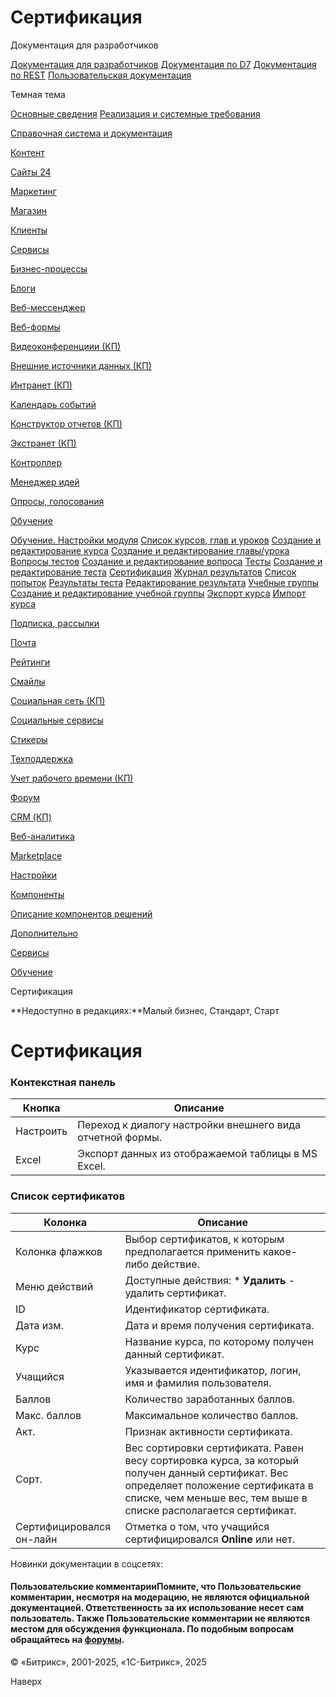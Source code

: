 # Сертификация

Документация для разработчиков

[Документация для разработчиков](https://dev.1c-bitrix.ru/api_help/)
[Документация по D7](https://dev.1c-bitrix.ru/api_d7/)
[Документация по REST](https://dev.1c-bitrix.ru/rest_help/)
[Пользовательская документация](https://dev.1c-bitrix.ru/user_help/)

Темная тема

[Основные сведения](/user_help/index.php)
[Реализация и системные требования](/user_help/reqintro.php)

[Справочная система и документация](/user_help/help/index.php)

[Контент](/user_help/content/index.php)

[Сайты 24](/user_help/sites24/index.php)

[Маркетинг](/user_help/marketing/index.php)

[Магазин](/user_help/store/index.php)

[Клиенты](/user_help/clients/index.php)

[Сервисы](/user_help/service/index.php)

[Бизнес-процессы](/user_help/service/bizproc/index.php)

[Блоги](/user_help/service/blogs/index.php)

[Веб-мессенджер](/user_help/service/im/index.php)

[Веб-формы](/user_help/service/form/index.php)

[Видеоконференциии (КП)](/user_help/service/video/index.php)

[Внешние источники данных (КП)](/user_help/service/xdi/index.php)

[Интранет (КП)](/user_help/service/intranet/index.php)

[Календарь событий](/user_help/service/event_calendar/index.php)

[Конструктор отчетов (КП)](/user_help/service/report/index.php)

[Экстранет (КП)](/user_help/service/extranet/index.php)

[Контроллер](/user_help/service/controller/index.php)

[Менеджер идей](/user_help/service/idea/index.php)

[Опросы, голосования](/user_help/service/vote/index.php)

[Обучение](/user_help/service/learning/index.php)

[Обучение. Настройки модуля](/user_help/service/learning/settings.php)
[Список курсов, глав и уроков](/user_help/service/learning/learn_unilesson_admin.php)
[Создание и редактирование курса](/user_help/service/learning/learn_course_edit.php)
[Создание и редактирование главы/урока](/user_help/service/learning/learn_unilesson_edit.php)
[Вопросы тестов](/user_help/service/learning/learn_question_admin.php)
[Создание и редактирование вопроса](/user_help/service/learning/learn_question_edit.php)
[Тесты](/user_help/service/learning/learn_test_admin.php)
[Создание и редактирование теста](/user_help/service/learning/learn_test_edit.php)
[Сертификация](/user_help/service/learning/learn_certification_admin.php)
[Журнал результатов](/user_help/service/learning/learn_gradebook_admin.php)
[Список попыток](/user_help/service/learning/learn_attempt_admin.php)
[Результаты теста](/user_help/service/learning/learn_test_result_admin.php)
[Редактирование результата](/user_help/service/learning/learn_test_result_edit.php)
[Учебные группы](/user_help/service/learning/learn_group_admin.php)
[Создание и редактирование учебной группы](/user_help/service/learning/learn_group_edit.php)
[Экспорт курса](/user_help/service/learning/learn_export.php)
[Импорт курса](/user_help/service/learning/learn_import.php)

[Подписка, рассылки](/user_help/service/subscribe/index.php)

[Почта](/user_help/service/mail/index.php)

[Рейтинги](/user_help/service/rating/index.php)

[Смайлы](/user_help/service/smile/index.php)

[Социальная сеть (КП)](/user_help/service/socialnetwork/index.php)

[Социальные сервисы](/user_help/service/socialservices/index.php)

[Стикеры](/user_help/service/stickers/index.php)

[Техподдержка](/user_help/service/support/index.php)

[Учет рабочего времени (КП)](/user_help/service/timeman/index.php)

[Форум](/user_help/service/forum/index.php)

[CRM (КП)](/user_help/service/crm/index.php)

[Веб-аналитика](/user_help/statistic/index.php)

[Marketplace](/user_help/marketplace/index.php)

[Настройки](/user_help/settings/index.php)

[Компоненты](/user_help/components/index.php)

[Описание компонентов решений](/user_help/description_decisions/index.php)

[Дополнительно](/user_help/additional/index.php)

[Сервисы](/user_help/service/index.php)

[Обучение](/user_help/service/learning/index.php)

Сертификация

**Недоступно в редакциях:**Малый бизнес, Стандарт, Старт

# Сертификация

### Контекстная панель

| Кнопка | Описание |
| --- | --- |
| Настроить | Переход к диалогу настройки внешнего вида отчетной формы. |
| Excel | Экспорт данных из отображаемой таблицы в MS Excel. |

### Список сертификатов

| Колонка | Описание |
| --- | --- |
| Колонка флажков | Выбор сертификатов, к которым предполагается применить какое-либо действие. |
| Меню действий | Доступные действия:  * **Удалить** - удалить сертификат. |
| ID | Идентификатор сертификата. |
| Дата изм. | Дата и время получения сертификата. |
| Курс | Название курса, по которому получен данный сертификат. |
| Учащийся | Указывается идентификатор, логин, имя и фамилия пользователя. |
| Баллов | Количество заработанных баллов. |
| Макс. баллов | Максимальное количество баллов. |
| Акт. | Признак активности сертификата. |
| Сорт. | Вес сортировки сертификата. Равен весу сортировка курса, за который получен данный сертификат.   Вес определяет положение сертификата в списке, чем меньше вес, тем выше в списке располагается сертификат. |
| Сертифицировался он-лайн | Отметка о том, что учащийся сертифицировался **Online** или нет. |

Новинки документации в соцсетях:

#### Пользовательские комментарииПомните, что Пользовательские комментарии, несмотря на модерацию, не являются официальной документацией. Ответственность за их использование несет сам пользователь. Также Пользовательские комментарии не являются местом для обсуждения функционала. По подобным вопросам обращайтесь на [форумы](http://dev.1c-bitrix.ru/community/forums/group1/).

© «Битрикс», 2001-2025, «1С-Битрикс», 2025

Наверх